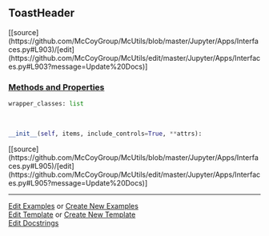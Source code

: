 ## <a id="McUtils.Jupyter.Apps.Interfaces.ToastHeader">ToastHeader</a> 
<div class="docs-source-link" markdown="1">
[[source](https://github.com/McCoyGroup/McUtils/blob/master/Jupyter/Apps/Interfaces.py#L903)/[edit](https://github.com/McCoyGroup/McUtils/edit/master/Jupyter/Apps/Interfaces.py#L903?message=Update%20Docs)]
</div>



<div class="collapsible-section">
 <div class="collapsible-section collapsible-section-header" markdown="1">
 
### <a class="collapse-link" data-toggle="collapse" href="#methods">Methods and Properties</a> <a class="float-right" data-toggle="collapse" href="#methods"><i class="fa fa-chevron-down"></i></a>

 </div>
 <div class="collapsible-section collapsible-section-body collapse" id="methods" markdown="1">

```python
wrapper_classes: list
```
<a id="McUtils.Jupyter.Apps.Interfaces.ToastHeader.__init__" class="docs-object-method">&nbsp;</a> 
```python
__init__(self, items, include_controls=True, **attrs): 
```
<div class="docs-source-link" markdown="1">
[[source](https://github.com/McCoyGroup/McUtils/blob/master/Jupyter/Apps/Interfaces.py#L905)/[edit](https://github.com/McCoyGroup/McUtils/edit/master/Jupyter/Apps/Interfaces.py#L905?message=Update%20Docs)]
</div>

 </div>
</div>




___

[Edit Examples](https://github.com/McCoyGroup/McUtils/edit/gh-pages/ci/examples/McUtils/Jupyter/Apps/Interfaces/ToastHeader.md) or 
[Create New Examples](https://github.com/McCoyGroup/McUtils/new/gh-pages/?filename=ci/examples/McUtils/Jupyter/Apps/Interfaces/ToastHeader.md) <br/>
[Edit Template](https://github.com/McCoyGroup/McUtils/edit/gh-pages/ci/docs/McUtils/Jupyter/Apps/Interfaces/ToastHeader.md) or 
[Create New Template](https://github.com/McCoyGroup/McUtils/new/gh-pages/?filename=ci/docs/templates/McUtils/Jupyter/Apps/Interfaces/ToastHeader.md) <br/>
[Edit Docstrings](https://github.com/McCoyGroup/McUtils/edit/master/Jupyter/Apps/Interfaces.py#L903?message=Update%20Docs)